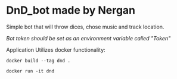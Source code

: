 # DnD_bot made by Nergan

Simple bot that will throw dices, chose music and track location.

*Bot token should be set as an environment variable called "Token"*

Application Utilizes docker functionality:

```
docker build --tag dnd .
```
```
docker run -it dnd
```
